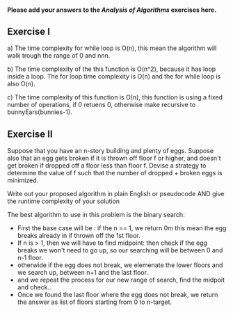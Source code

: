 #### Please add your answers to the ***Analysis of  Algorithms*** exercises here.

## Exercise I

a) The time complexity for while loop is O(n), this mean the algorithm will walk trough
   the range of 0 and n*n*n.


b) The time complexity of the this function is O(n^2), because it has loop inside a loop.
   The for loop time complexity is O(n) and the for while loop is also O(n).


c) The time complexity of this function is O(n), this function is using a fixed number of operations, 
   if 0 retuens 0, otherwise make recursive to bunnyEars(bunnies-1).

## Exercise II
Suppose that you have an n-story building and plenty of eggs. Suppose also that an egg gets broken if it is thrown off floor f or higher, and doesn't get broken if dropped off a floor less than floor f. Devise a strategy to determine the value of f such that the number of dropped + broken eggs is minimized.

Write out your proposed algorithm in plain English or pseudocode AND give the runtime complexity of your solution

The best algorithm to use in this problem is the binary search:
   - First the base case will be : if the n == 1, we return 0m this mean the egg breaks already in if thrown off the 1st floor.
   - If n is > 1, then we will have to find midpoint: then check if the egg breaks we won't need to go up, so our searching will be between 0 and n-1 floor.
   - otherwide if the egg does not break, we elemenate the lower floors and we search up, between n+1 and the last floor.
   - and we repeat the process for our new range of search, find the midpoit and check..
   - Once we found the last floor where the egg does not break, we return the answer as list of floors starting from 0 to n-target.
